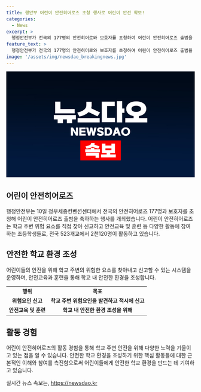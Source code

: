 ```yaml
---
title: 행안부 어린이 안전히어로즈 초청 행사로 어린이 안전 확보!
categories:
  - News
excerpt: >
  행정안전부가 전국의 177명의 안전히어로와 보호자를 초청하여 어린이 안전히어로즈 출범을 축하하는 행사를 개최했다. 이들은 학교 주변의 위험을 신고하고 안전교육, 훈련에 참여하는 초등학생으로 전국 523개교에서 2,120명이 활동 중이다.
feature_text: >
  행정안전부가 전국의 177명의 안전히어로와 보호자를 초청하여 어린이 안전히어로즈 출범을 축하하는 행사를 개최했다. 이들은 학교 주변의 위험을 신고하고 안전교육, 훈련에 참여하는 초등학생으로 전국 523개교에서 2,120명이 활동 중이다.
image: '/assets/img/newsdao_breakingnews.jpg'
---
```


<p><img src="/assets/img/newsdao_breakingnews.jpg" alt="cryptoinkorea 속보" /></p>

<h2 data-ke-size="size26">어린이 안전히어로즈</h2>

<p data-ke-size="size16">행정안전부는 10일 정부세종컨벤션센터에서 전국의 안전히어로즈 177명과 보호자를 초청해 어린이 안전히어로즈 출범을 축하하는 행사를 개최했습니다. 어린이 안전히어로즈는 학교 주변 위험 요소를 직접 찾아 신고하고 안전교육 및 훈련 등 다양한 활동에 참여하는 초등학생들로, 전국 523개교에서 2천120명이 활동하고 있습니다.</p>

<h2 data-ke-size="size26">안전한 학교 환경 조성</h2>

<p data-ke-size="size16">어린이들의 안전을 위해 학교 주변의 위험한 요소를 찾아내고 신고할 수 있는 시스템을 운영하며, 안전교육과 훈련을 통해 학교 내 안전한 환경을 조성합니다.</p>

<table>
    <tr>
        <td style="text-align: center; height: 17px;"><b>행위</b></td>
        <td style="text-align: center; height: 17px;"><b>목표</b></td>
    </tr>
    <tr>
        <td style="text-align: center; height: 17px;"><b>위험요인 신고</b></td>
        <td style="text-align: center; height: 17px;"><b>학교 주변 위험요인을 발견하고 적시에 신고</b></td>
    </tr>
    <tr>
        <td style="text-align: center; height: 17px;"><b>안전교육 및 훈련</b></td>
        <td style="text-align: center; height: 17px;"><b>학교 내 안전한 환경 조성을 위해</b></td>
    </tr>
</table>

<h2 data-ke-size="size26">활동 경험</h2>

<p data-ke-size="size16">어린이 안전히어로즈의 활동 경험을 통해 학교 주변 안전을 위해 다양한 노력을 기울이고 있는 점을 알 수 있습니다. 안전한 학교 환경을 조성하기 위한 핵심 활동들에 대한 근본적인 이해와 참여를 촉진함으로써 어린이들에게 안전한 학교 환경을 만드는 데 기여하고 있습니다.</p>
실시간 뉴스 속보는, <a href="https://newsdao.kr" rel="dofollow">https://newsdao.kr</a>


